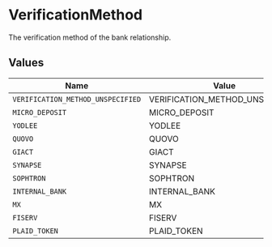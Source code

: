 # VerificationMethod

The verification method of the bank relationship.


## Values

| Name                              | Value                             |
| --------------------------------- | --------------------------------- |
| `VERIFICATION_METHOD_UNSPECIFIED` | VERIFICATION_METHOD_UNSPECIFIED   |
| `MICRO_DEPOSIT`                   | MICRO_DEPOSIT                     |
| `YODLEE`                          | YODLEE                            |
| `QUOVO`                           | QUOVO                             |
| `GIACT`                           | GIACT                             |
| `SYNAPSE`                         | SYNAPSE                           |
| `SOPHTRON`                        | SOPHTRON                          |
| `INTERNAL_BANK`                   | INTERNAL_BANK                     |
| `MX`                              | MX                                |
| `FISERV`                          | FISERV                            |
| `PLAID_TOKEN`                     | PLAID_TOKEN                       |